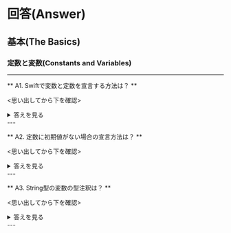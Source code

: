 
# 回答(Answer)

## 基本(The Basics)

### 定数と変数(Constants and Variables)
---

** A1. Swiftで変数と定数を宣言する方法は？ **

<思い出してから下を確認>

<details>
<summary>答えを見る</summary>

let maximumNumberOfLoginAttempts = 10
var currentLoginAttempt = 0

</details>
---

** A2. 定数に初期値がない場合の宣言方法は？ **

<思い出してから下を確認>

<details>
<summary>答えを見る</summary>

var environment = "development"
let maximumNumberOfLoginAttempts: Int
// maximumNumberOfLoginAttemptsにはまだ値がない。

if environment == "development" {
    maximumNumberOfLoginAttempts = 100
} else {
    maximumNumberOfLoginAttempts = 10
}
// この時点でmaximumNumberOfLoginAttemptsには値が存在し、値を読み取ることができる。

</details>
---

** A3. String型の変数の型注釈は？ **

<思い出してから下を確認>

<details>
<summary>答えを見る</summary>

var welcomeMessage: String

</details>
---

